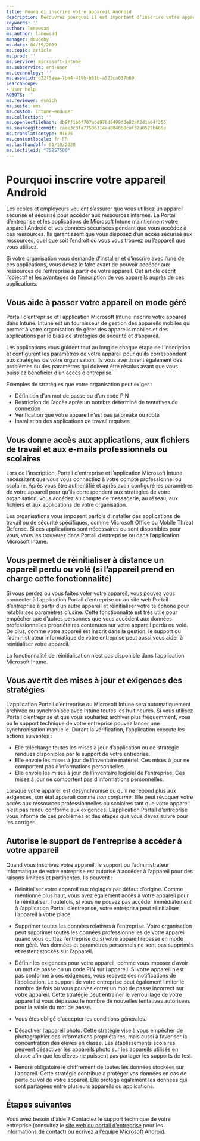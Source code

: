 ```yaml
---
title: Pourquoi inscrire votre appareil Android
description: Découvrez pourquoi il est important d’inscrire votre appareil dans Intune
keywords: ''
author: lenewsad
ms.author: lanewsad
manager: dougeby
ms.date: 04/19/2019
ms.topic: article
ms.prod: ''
ms.service: microsoft-intune
ms.subservice: end-user
ms.technology: ''
ms.assetid: d22f5aea-7be4-419b-b51b-a522ca037b69
searchScope:
- User help
ROBOTS: ''
ms.reviewer: esmich
ms.suite: ems
ms.custom: intune-enduser
ms.collection: ''
ms.openlocfilehash: db9ff1b6f707a6d978d8499f3e82af2d1a04f355
ms.sourcegitcommit: caee3c3fa77586314aa8040b0caf32a0527b669e
ms.translationtype: MTE75
ms.contentlocale: fr-FR
ms.lasthandoff: 01/10/2020
ms.locfileid: "75857500"
---
```

# <a name="why-enroll-your-android-device"></a>Pourquoi inscrire votre appareil Android  

Les écoles et employeurs veulent s’assurer que vous utilisez un appareil sécurisé et sécurisé pour accéder aux ressources internes. La Portail d’entreprise et les applications de Microsoft Intune maintiennent votre appareil Android et vos données sécurisées pendant que vous accédez à ces ressources. Ils garantissent que vous disposez d’un accès sécurisé aux ressources, quel que soit l’endroit où vous vous trouvez ou l’appareil que vous utilisez. 

Si votre organisation vous demande d’installer et d’inscrire avec l’une de ces applications, vous devez le faire avant de pouvoir accéder aux ressources de l’entreprise à partir de votre appareil. Cet article décrit l’objectif et les avantages de l’inscription de vos appareils auprès de ces applications.  

## <a name="gets-your-device-managed"></a>Vous aide à passer votre appareil en mode géré  
 Portail d’entreprise et l’application Microsoft Intune inscrire votre appareil dans Intune.  Intune est un fournisseur de gestion des appareils mobiles qui permet à votre organisation de gérer des appareils mobiles et des applications par le biais de stratégies de sécurité et d’appareil. 

Les applications vous guident tout au long de chaque étape de l’inscription et configurent les paramètres de votre appareil pour qu’ils correspondent aux stratégies de votre organisation. Ils vous avertissent également des problèmes ou des paramètres qui doivent être résolus avant que vous puissiez bénéficier d’un accès d’entreprise.  

Exemples de stratégies que votre organisation peut exiger :  
* Définition d’un mot de passe ou d’un code PIN
* Restriction de l’accès après un nombre déterminé de tentatives de connexion
* Vérification que votre appareil n’est pas jailbreaké ou rooté
* Installation des applications de travail requises  

## <a name="gives-you-access-to-work-and-school-apps-work-files-and-email"></a>Vous donne accès aux applications, aux fichiers de travail et aux e-mails professionnels ou scolaires  
Lors de l’inscription, Portail d’entreprise et l’application Microsoft Intune nécessitent que vous vous connectiez à votre compte professionnel ou scolaire.  Après vous être authentifié et après avoir configuré les paramètres de votre appareil pour qu’ils correspondent aux stratégies de votre organisation, vous accédez au compte de messagerie, au réseau, aux fichiers et aux applications de votre organisation.  

Les organisations vous imposent parfois d’installer des applications de travail ou de sécurité spécifiques, comme Microsoft Office ou Mobile Threat Defense. Si ces applications sont nécessaires ou sont disponibles pour vous, vous les trouverez dans Portail d’entreprise ou dans l’application Microsoft Intune.

## <a name="lets-you-remotely-reset-a-lost-or-stolen-device-if-device-supports-it"></a>Vous permet de réinitialiser à distance un appareil perdu ou volé (si l’appareil prend en charge cette fonctionnalité)
Si vous perdez ou vous faites voler votre appareil, vous pouvez vous connecter à l’application Portail d’entreprise ou au site web Portail d’entreprise à partir d’un autre appareil et réinitialiser votre téléphone pour rétablir ses paramètres d’usine. Cette fonctionnalité est très utile pour empêcher que d’autres personnes que vous accèdent aux données professionnelles propriétaires contenues sur votre appareil perdu ou volé. De plus, comme votre appareil est inscrit dans la gestion, le support ou l’administrateur informatique de votre entreprise peut aussi vous aider à réinitialiser votre appareil.  

La fonctionnalité de réinitialisation n’est pas disponible dans l’application Microsoft Intune.  

## <a name="notifies-you-of-policy-updates-and-requirements"></a>Vous avertit des mises à jour et exigences des stratégies
L’application Portail d’entreprise ou Microsoft Intune sera automatiquement archivée ou synchronisée avec Intune toutes les huit heures. Si vous utilisez Portail d’entreprise et que vous souhaitez archiver plus fréquemment, vous ou le support technique de votre entreprise pouvez lancer une synchronisation manuelle. Durant la vérification, l’application exécute les actions suivantes :  

* Elle télécharge toutes les mises à jour d’application ou de stratégie rendues disponibles par le support de votre entreprise.  
* Elle envoie les mises à jour de l’inventaire matériel. Ces mises à jour ne comportent pas d’informations personnelles.  
* Elle envoie les mises à jour de l’inventaire logiciel de l’entreprise. Ces mises à jour ne comportent pas d’informations personnelles.  

Lorsque votre appareil est désynchronisé ou qu’il ne répond plus aux exigences, son état apparaît comme *non conforme*. Elle peut révoquer votre accès aux ressources professionnelles ou scolaires tant que votre appareil n’est pas rendu conforme aux exigences. L’application Portail d’entreprise vous informe de ces problèmes et des étapes que vous devez suivre pour les corriger.  


## <a name="permits-company-support-access-to-your-device"></a>Autorise le support de l’entreprise à accéder à votre appareil
Quand vous inscrivez votre appareil, le support ou l’administrateur informatique de votre entreprise est autorisé à accéder à l’appareil pour des raisons limitées et pertinentes. Ils peuvent :  

* Réinitialiser votre appareil aux réglages par défaut d’origine. Comme mentionné plus haut, vous avez également accès à votre appareil pour le réinitialiser. Toutefois, si vous ne pouvez pas accéder immédiatement à l’application Portail d’entreprise, votre entreprise peut réinitialiser l’appareil à votre place.  

* Supprimer toutes les données relatives à l’entreprise. Votre organisation peut supprimer toutes les données professionnelles de votre appareil quand vous quittez l’entreprise ou si votre appareil repasse en mode non géré. Vos données et paramètres personnels ne sont pas supprimés et restent stockés sur l’appareil.  

* Définir les exigences pour votre appareil, comme vous imposer d’avoir un mot de passe ou un code PIN sur l’appareil. Si votre appareil n’est pas conforme à ces exigences, vous recevez des notifications de l’application. Le support de votre entreprise peut également limiter le nombre de fois où vous pouvez entrer un mot de passe incorrect sur votre appareil. Cette stratégie peut entraîner le verrouillage de votre appareil si vous dépassez le nombre de nouvelles tentatives autorisées pour la saisie du mot de passe.  

* Vous êtes obligé d'accepter les conditions générales.  

* Désactiver l’appareil photo. Cette stratégie vise à vous empêcher de photographier des informations propriétaires, mais aussi à favoriser la concentration des élèves en classe. Les établissements scolaires peuvent désactiver les appareils photo sur les appareils utilisés en classe afin que les élèves ne puissent pas partager les supports de test.  

* Rendre obligatoire le chiffrement de toutes les données stockées sur l’appareil. Cette stratégie contribue à protéger vos données en cas de perte ou vol de votre appareil. Elle protège également les données qui sont partagées entre plusieurs appareils ou applications. 

## <a name="next-steps"></a>Étapes suivantes  

Vous avez besoin d'aide ? Contactez le support technique de votre entreprise (consultez le [site web du portail d’entreprise](https://go.microsoft.com/fwlink/?linkid=2010980) pour les informations de contact) ou écrivez à <a href="mailto:wintunedroidfbk@microsoft.com?subject=I'm having trouble installing the Company Portal app on my Android device&body=Describe the issue you're experiencing here.">l’équipe Microsoft Android</a>.
